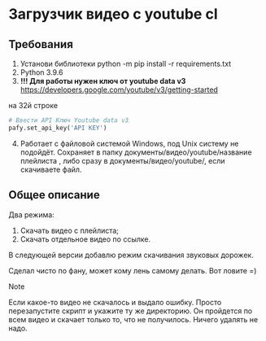 # Загрузчик видео с youtube cl

## Требования
1. Установи библиотеки python -m pip install -r requirements.txt
2. Python 3.9.6
3. **!!! Для работы нужен ключ от youtube data v3**
https://developers.google.com/youtube/v3/getting-started

на 32й строке
```python
# Ввести API Ключ Youtube data v3
pafy.set_api_key('API KEY')
```

4. Работает с файловой системой Windows, под Unix систему не подойдёт.
Сохраняет в папку документы/видео/youtube/название плейлиста , либо сразу в документы/видео/youtube/, если скачиваете файл.

## Общее описание
Два режима:
1. Скачать видео с плейлиста;
2. Скачать отдельное видео по ссылке.

В следующей версии добавлю режим скачивания звуковых дорожек.

Сделал чисто по фану, может кому лень самому делать. Вот ловите =)

> [!NOTE]
> Если какое-то видео не скачалось и выдало ошибку. Просто перезапустите скрипт и укажите ту же директорию. Он пройдется по всем видео и скачает только то, что не получилось. Ничего удалять не надо.